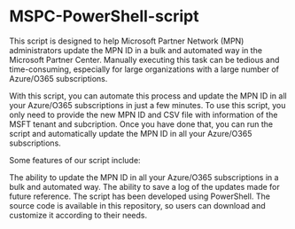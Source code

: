 # MSPC-PowerShell-script
This script is designed to help Microsoft Partner Network (MPN) administrators update the MPN ID in a bulk and automated way in the Microsoft Partner Center. Manually executing this task can be tedious and time-consuming, especially for large organizations with a large number of Azure/O365 subscriptions.

With this script, you can automate this process and update the MPN ID in all your Azure/O365 subscriptions in just a few minutes. To use this script, you only need to provide the new MPN ID and CSV file with information of the MSFT tenant and subcription. Once you have done that, you can run the script and automatically update the MPN ID in all your Azure/O365 subscriptions.

Some features of our script include:

The ability to update the MPN ID in all your Azure/O365 subscriptions in a bulk and automated way.
The ability to save a log of the updates made for future reference.
The script has been developed using PowerShell. The source code is available in this repository, so users can download and customize it according to their needs.


